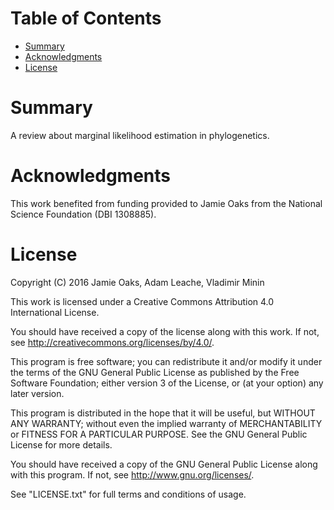 Table of Contents
=================

 -  [Summary](#summary)
 -  [Acknowledgments](#acknowledgments)
 -  [License](#license)


Summary
=======

A review about marginal likelihood estimation in phylogenetics.

Acknowledgments
================

This work benefited from funding provided to Jamie Oaks from the National
Science Foundation (DBI 1308885).

License
=======

Copyright (C) 2016 Jamie Oaks, Adam Leache, Vladimir Minin

This work is licensed under a Creative Commons Attribution 4.0
International License.

You should have received a copy of the license along with this
work. If not, see <http://creativecommons.org/licenses/by/4.0/>.

This program is free software; you can redistribute it and/or modify
it under the terms of the GNU General Public License as published by
the Free Software Foundation; either version 3 of the License, or
(at your option) any later version.

This program is distributed in the hope that it will be useful,
but WITHOUT ANY WARRANTY; without even the implied warranty of
MERCHANTABILITY or FITNESS FOR A PARTICULAR PURPOSE.  See the
GNU General Public License for more details.

You should have received a copy of the GNU General Public License along
with this program. If not, see <http://www.gnu.org/licenses/>.

See "LICENSE.txt" for full terms and conditions of usage.
